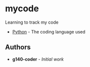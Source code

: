# mycode
Learning to track my code
* [Python](https://www.python.org/) - The coding language used
        
## Authors

* **g140-coder** - *Initial work* 
